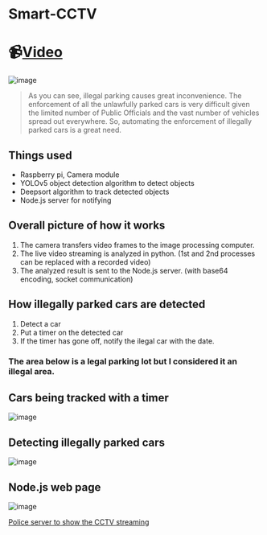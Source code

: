 # Smart-CCTV
# 📹[Video](https://youtu.be/eHqh4qVO2DE)

![image](https://user-images.githubusercontent.com/67142421/169100092-8fe7e05a-f1f8-46b7-8cac-38f9601638d2.png)
> As you can see, illegal parking causes great inconvenience.
> The enforcement of all the unlawfully parked cars is very difficult given the limited number of Public Officials and the vast number of vehicles spread out everywhere.
> So, automating the enforcement of illegally parked cars is a great need.

## Things used
* Raspberry pi, Camera module
* YOLOv5 object detection algorithm to detect objects
* Deepsort algorithm to track detected objects
* Node.js server for notifying

## Overall picture of how it works
1. The camera transfers video frames to the image processing computer.
2. The live video streaming is analyzed in python. (1st and 2nd processes can be replaced with a recorded video)
3. The analyzed result is sent to the Node.js server. (with base64 encoding, socket communication)

## How illegally parked cars are detected
1. Detect a car
2. Put a timer on the detected car
3. If the timer has gone off, notify the ilegal car with the date.

### The area below is a legal parking lot but I considered it an illegal area.
## Cars being tracked with a timer
![image](https://user-images.githubusercontent.com/67142421/169097525-1330b23b-65eb-4002-b261-50ca7443b49b.png)

## Detecting illegally parked cars
![image](https://user-images.githubusercontent.com/67142421/169099054-411c741f-8c61-4bf3-a439-eccaf6463632.png)

## Node.js web page
![image](https://user-images.githubusercontent.com/67142421/169098899-7b85fd9d-0cba-445e-aa91-fa897e9fca13.png)

[Police server to show the CCTV streaming](https://github.com/vacu9708/Smart-CCTV/tree/main/police%20server)

